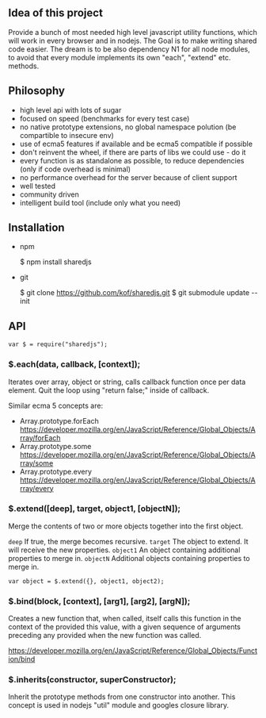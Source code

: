 ## Idea of this project

Provide a bunch of most needed high level javascript utility functions, which will work in every browser and in nodejs. 
The Goal is to make writing shared code easier. 
The dream is to be also dependency N1 for all node modules, to avoid that every module implements its own "each", "extend" etc. methods.   

## Philosophy

- high level api with lots of sugar
- focused on speed (benchmarks for every test case)
- no native prototype extensions, no global namespace polution (be compartible to insecure env)
- use of ecma5 features if available and be ecma5 compatible if possible 
- don't reinvent the wheel, if there are parts of libs we could use - do it
- every function is as standalone as possible, to reduce dependencies (only if code overhead is minimal)
- no performance overhead for the server because of client support
- well tested
- community driven
- intelligent build tool (include only what you need)

## Installation
- npm

	$ npm install sharedjs
	
- git

	$ git clone https://github.com/kof/sharedjs.git
	$ git submodule update --init

## API

	var $ = require("sharedjs");

### $.each(data, callback, [context]);

Iterates over array, object or string, calls callback function once per data element.
Quit the loop using "return false;" inside of callback.

Similar ecma 5 concepts are:
- Array.prototype.forEach https://developer.mozilla.org/en/JavaScript/Reference/Global_Objects/Array/forEach
- Array.prototype.some https://developer.mozilla.org/en/JavaScript/Reference/Global_Objects/Array/some
- Array.prototype.every https://developer.mozilla.org/en/JavaScript/Reference/Global_Objects/Array/every

### $.extend([deep], target, object1, [objectN]);

Merge the contents of two or more objects together into the first object. 

`deep` If true, the merge becomes recursive.
`target` The object to extend. It will receive the new properties.
`object1` An object containing additional properties to merge in.
`objectN` Additional objects containing properties to merge in.

	var object = $.extend({}, object1, object2);
	
### $.bind(block, [context], [arg1], [arg2], [argN]);

Creates a new function that, when called, itself calls this function in the context of the provided this value, with a given sequence of arguments preceding any provided when the new function was called.

https://developer.mozilla.org/en/JavaScript/Reference/Global_Objects/Function/bind

### $.inherits(constructor, superConstructor);

Inherit the prototype methods from one constructor into another. This concept is used in nodejs "util" module and googles closure library.